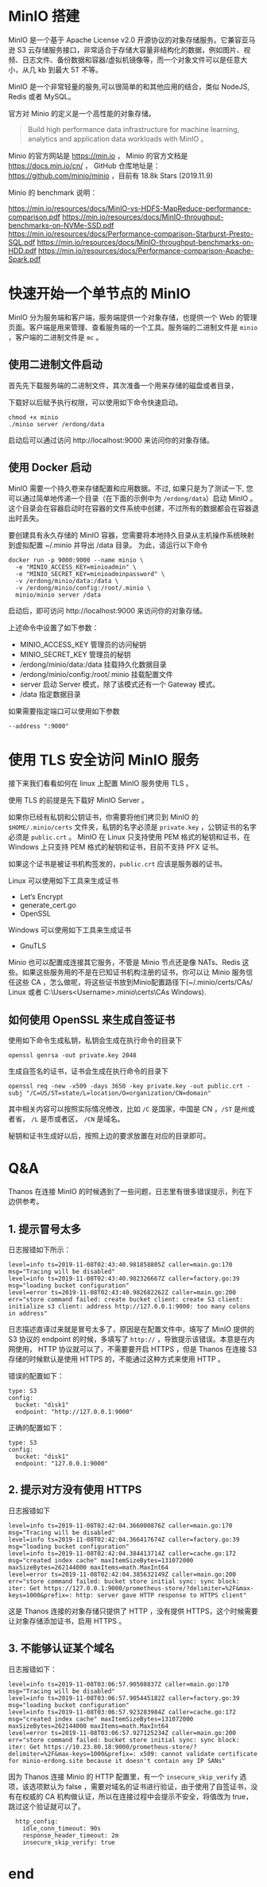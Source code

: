 # MinIO 搭建

MinIO 是一个基于 Apache License v2.0 开源协议的对象存储服务。它兼容亚马逊 S3 云存储服务接口，非常适合于存储大容量非结构化的数据，例如图片、视频、日志文件、备份数据和容器/虚拟机镜像等，而一个对象文件可以是任意大小，从几 kb 到最大 5T 不等。

MinIO 是一个非常轻量的服务,可以很简单的和其他应用的结合，类似 NodeJS, Redis 或者 MySQL。

官方对 Minio 的定义是一个高性能的对象存储。
> Build high performance data infrastructure 
for machine learning, analytics and 
application data workloads with MinIO 。

Minio 的官方网站是 https://min.io ，
Minio 的官方文档是 https://docs.min.io/cn/ ，
GitHub 仓库地址是：https://github.com/minio/minio ，目前有 18.8k Stars (2019.11.9)

Minio 的 benchmark 说明：

https://min.io/resources/docs/MinIO-vs-HDFS-MapReduce-performance-comparison.pdf
https://min.io/resources/docs/MinIO-throughput-benchmarks-on-NVMe-SSD.pdf
https://min.io/resources/docs/Performance-comparison-Starburst-Presto-SQL.pdf
https://min.io/resources/docs/MinIO-throughput-benchmarks-on-HDD.pdf
https://min.io/resources/docs/Performance-comparison-Apache-Spark.pdf

# 快速开始一个单节点的 MinIO 
MinIO 分为服务端和客户端，服务端提供一个对象存储，也提供一个 Web 的管理页面。客户端是用来管理、查看服务端的一个工具。服务端的二进制文件是 `minio` ，客户端的二进制文件是 `mc` 。

## 使用二进制文件启动

首先先下载服务端的二进制文件，其次准备一个用来存储的磁盘或者目录，

下载好以后赋予执行权限，可以使用如下命令快速启动。

```
chmod +x minio
./minio server /erdong/data
```

启动后可以通过访问 http://localhost:9000 来访问你的对象存储。

## 使用 Docker 启动

MinIO 需要一个持久卷来存储配置和应用数据。不过, 如果只是为了测试一下, 您可以通过简单地传递一个目录（在下面的示例中为 `/erdong/data`）启动 MinIO 。这个目录会在容器启动时在容器的文件系统中创建，不过所有的数据都会在容器退出时丢失。

要创建具有永久存储的 MinIO 容器，您需要将本地持久目录从主机操作系统映射到虚拟配置 ~/.minio 并导出 /data 目录。 为此，请运行以下命令

```
docker run -p 9000:9000 --name minio \
  -e "MINIO_ACCESS_KEY=minioadmin" \
  -e "MINIO_SECRET_KEY=minioadminpassword" \
  -v /erdong/minio/data:/data \
  -v /erdong/minio/config:/root/.minio \
  minio/minio server /data
```

启动后，即可访问 http://localhost:9000 来访问你的对象存储。

上述命令中设置了如下参数：

* MINIO_ACCESS_KEY 管理员的访问秘钥
* MINIO_SECRET_KEY 管理员的秘钥
* /erdong/minio/data:/data  挂载持久化数据目录
* /erdong/minio/config:/root/.minio  挂载配置文件
* server 启动 Server 模式，除了该模式还有一个 Gateway 模式。
* /data  指定数据目录

如果需要指定端口可以使用如下参数

```
--address ":9000"
```

# 使用 TLS 安全访问 MinIO 服务

接下来我们看看如何在 linux 上配置 MinIO 服务使用 TLS 。

使用 TLS 的前提是先下载好 MinIO Server 。

如果你已经有私钥和公钥证书，你需要将他们拷贝到 MinIO 的 `$HOME/.minio/certs` 文件夹，私钥的名字必须是 `private.key` ，公钥证书的名字必须是 `public.crt` 。 MinIO 在 Linux 只支持使用 PEM 格式的秘钥和证书，在 Windows 上只支持 PEM 格式的秘钥和证书，目前不支持 PFX 证书。

如果这个证书是被证书机构签发的，`public.crt` 应该是服务器的证书。

Linux 可以使用如下工具来生成证书
* Let‘s Encrypt
* generate_cert.go
* OpenSSL 

Windows 可以使用如下工具来生成证书

* GnuTLS

Minio 也可以配置成连接其它服务，不管是 Minio 节点还是像 NATs、Redis 这些。如果这些服务用的不是在已知证书机构注册的证书，你可以让 Minio 服务信任这些 CA ，怎么做呢，将这些证书放到Minio配置路径下(~/.minio/certs/CAs/ Linux 或者 C:\Users\<Username>\.minio\certs\CAs Windows).

## 如何使用 OpenSSL 来生成自签证书

使用如下命令生成私钥，私钥会生成在执行命令的目录下

```
openssl genrsa -out private.key 2048
```

生成自签名的证书，证书会生成在执行命令的目录下

```
openssl req -new -x509 -days 3650 -key private.key -out public.crt -subj "/C=US/ST=state/L=location/O=organization/CN=domain"
```

其中相关内容可以按照实际情况修改，比如 `/C` 是国家，中国是 CN ，`/ST` 是州或者省， `/L` 是市或者区， `/CN` 是域名。

秘钥和证书生成好以后，按照上边的要求放置在对应的目录即可。


# Q&A
Thanos 在连接 MinIO 的时候遇到了一些问题，日志里有很多错误提示，列在下边供参考。
## 1. 提示冒号太多

日志报错如下所示：

```
level=info ts=2019-11-08T02:43:40.981858805Z caller=main.go:170 msg="Tracing will be disabled"
level=info ts=2019-11-08T02:43:40.982326667Z caller=factory.go:39 msg="loading bucket configuration"
level=error ts=2019-11-08T02:43:40.982682262Z caller=main.go:200 err="store command failed: create bucket client: create S3 client: initialize s3 client: address http://127.0.0.1:9000: too many colons in address"
```

日志描述直译过来就是冒号太多了，原因是在配置文件中，填写了 MinIO 提供的 S3 协议的 endpoint 的时候，多填写了 `http://` ，导致提示该错误。本意是在内网使用， HTTP 协议就可以了，不需要要开启 HTTPS ，但是 Thanos 在连接 S3 存储的时候默认是使用 HTTPS 的，不能通过这种方式来使用 HTTP 。

错误的配置如下：

```
type: S3
config:
  bucket: "disk1"
  endpoint: "http://127.0.0.1:9000"
```
正确的配置如下：
```
type: S3
config:
  bucket: "disk1"
  endpoint: "127.0.0.1:9000"
```

## 2. 提示对方没有使用 HTTPS

日志报错如下
```
level=info ts=2019-11-08T02:42:04.366000876Z caller=main.go:170 msg="Tracing will be disabled"
level=info ts=2019-11-08T02:42:04.366417674Z caller=factory.go:39 msg="loading bucket configuration"
level=info ts=2019-11-08T02:42:04.384413714Z caller=cache.go:172 msg="created index cache" maxItemSizeBytes=131072000 maxSizeBytes=262144000 maxItems=math.MaxInt64
level=error ts=2019-11-08T02:42:04.385632149Z caller=main.go:200 err="store command failed: bucket store initial sync: sync block: iter: Get https://127.0.0.1:9000/prometheus-store/?delimiter=%2F&max-keys=1000&prefix=: http: server gave HTTP response to HTTPS client"
```

这是 Thanos 连接的对象存储只提供了 HTTP ，没有提供 HTTPS，这个时候需要让对象存储添加证书，启用 HTTPS 。

## 3. 不能够认证某个域名

日志报错如下：

```
level=info ts=2019-11-08T03:06:57.90508837Z caller=main.go:170 msg="Tracing will be disabled"
level=info ts=2019-11-08T03:06:57.905445182Z caller=factory.go:39 msg="loading bucket configuration"
level=info ts=2019-11-08T03:06:57.923283984Z caller=cache.go:172 msg="created index cache" maxItemSizeBytes=131072000 maxSizeBytes=262144000 maxItems=math.MaxInt64
level=error ts=2019-11-08T03:06:57.927125234Z caller=main.go:200 err="store command failed: bucket store initial sync: sync block: iter: Get https://10.23.80.18:9000/prometheus-store/?delimiter=%2F&max-keys=1000&prefix=: x509: cannot validate certificate for minio-erdong.site because it doesn't contain any IP SANs"
```

因为 Thanos 连接 Minio 的 HTTP 配置里，有一个 `insecure_skip_verify` 选项，该选项默认为 false ，需要对域名的证书进行验证，由于使用了自签证书，没有在权威的 CA 机构做认证，所以在连接过程中会提示不安全，将值改为 true，跳过这个验证就可以了。

```
  http_config:
    idle_conn_timeout: 90s
    response_header_timeout: 2m
    insecure_skip_verify: true
```


# end
